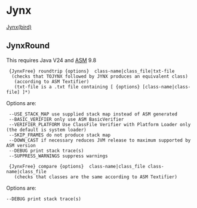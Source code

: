 # Jynx
[Jynx(bird)](https://en.wikipedia.org/wiki/Wryneck)

## JynxRound

This requires Java V24 and  [ASM](https://asm.ow2.io)  9.8

```
 {JynxFree} roundtrip {options}  class-name|class_file|txt-file
  (checks that TOJYNX followed by JYNX produces an equivalent class)
   (according to ASM Textifier)
   (txt-file is a .txt file containing [ {options} [class-name|class-file] ]*)
```

Options are:

```
 --USE_STACK_MAP use supplied stack map instead of ASM generated
 --BASIC_VERIFIER only use ASM BasicVerifier
 --VERIFIER_PLATFORM Use ClassFile Verifier with Platform Loader only (the default is system loader)
 --SKIP_FRAMES do not produce stack map
 --DOWN_CAST if necessary reduces JVM release to maximum supported by ASM version
 --DEBUG print stack trace(s)
 --SUPPRESS_WARNINGS suppress warnings

```

```
 {JynxFree} compare {options}  class-name|class_file class-name|class_file
   (checks that classes are the same according to ASM Textifier)

```

Options are:

```
--DEBUG print stack trace(s)

```